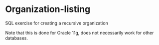 # Organization-listing
SQL exercise for creating a recursive organization

Note that this is done for Oracle 11g, does not necessarily work for other databases.
